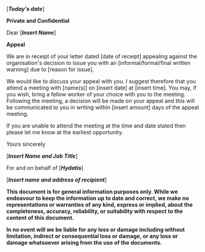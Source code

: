 \[***Today's date***\]

**Private and Confidential**

Dear \[***Insert Name***\]

**Appeal**

We are in receipt of your letter dated \[date of receipt\] appealing against the organisation\'s decision to issue you with an \[informal/formal/final written warning\] due to \[reason for issue\].

We would like to discuss your appeal with you. I suggest therefore that you attend a meeting with \[name(s)\] on \[insert date\] at \[insert time\]. You may, if you wish, bring a fellow worker of your choice with you to the meeting. Following the meeting, a decision will be made on your appeal and this will be communicated to you in writing within \[insert amount\] days of the appeal meeting.

If you are unable to attend the meeting at the time and date stated then please let me know at the earliest opportunity.

Yours sincerely

\[***Insert Name and Job Title***\]

For and on behalf of \[***Hydatis***\]

\[***Insert name and address of recipient***\]

**This document is for general information purposes only. While we endeavour to keep the information up to date and correct, we make no representations or warranties of any kind, express or implied, about the completeness, accuracy, reliability, or suitability with respect to the content of this document.**

**In no event will we be liable for any loss or damage including without limitation, indirect or consequential loss or damage, or any loss or damage whatsoever arising from the use of the documents.**
